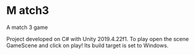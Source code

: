 # M atch3
A match 3 game

Project developed on C# with Unity 2019.4.22f1.
To play open the scene GameScene and click on play! Its build target is set to Windows.
